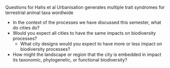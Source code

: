 Questions for Hahs et al Urbanisation generates multiple trait syndromes for terrestrial animal taxa wordlwide

* In the context of the processes we have discussed this semester, what do cities do?
* Would you expect all cities to have the same impacts on biodiversity processes?
   * What city designs would you expect to have more or less impact on biodiversity processes?
* How might the landscape or region that the city is embedded in impact its taxonomic, phylogenetic, or functional biodiversity?

